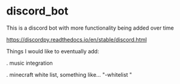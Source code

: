 # discord_bot
This is a discord bot with more functionality being added over time

https://discordpy.readthedocs.io/en/stable/discord.html

Things I would like to eventually add:

. music integration

. minecraft white list, something like... "-whitelist <username>"

